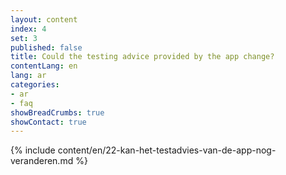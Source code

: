 ```yaml
---
layout: content
index: 4
set: 3
published: false
title: Could the testing advice provided by the app change?
contentLang: en
lang: ar
categories:
- ar
- faq
showBreadCrumbs: true
showContact: true
---
```

{% include content/en/22-kan-het-testadvies-van-de-app-nog-veranderen.md %}
